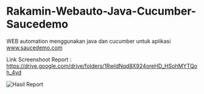 # Rakamin-Webauto-Java-Cucumber-Saucedemo

WEB automation menggunakan java dan cucumber untuk aplikasi www.saucedemo.com

Link Screenshoot Report :
https://drive.google.com/drive/folders/1RwldNqd8X924oreHD_HSohMYTQoh_4vd

![Hasil Report](https://github.com/kindiherdiansyah/Rakamin-Webauto-Java-Cucumber-Saucedemo/assets/26849052/fc7002d2-1c7c-463a-9ffa-f01216fb0ae6)




